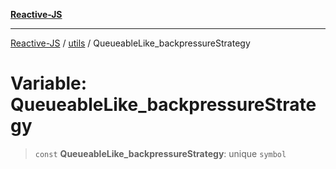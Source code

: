 [**Reactive-JS**](../../README.md)

***

[Reactive-JS](../../README.md) / [utils](../README.md) / QueueableLike\_backpressureStrategy

# Variable: QueueableLike\_backpressureStrategy

> `const` **QueueableLike\_backpressureStrategy**: unique `symbol`
